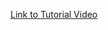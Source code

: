 <a href='https://drive.google.com/file/d/1btmT-ssnt3I5F98zV2GZqzA4bbJGtb98/view' target = 'blank'>Link to Tutorial Video</a>
